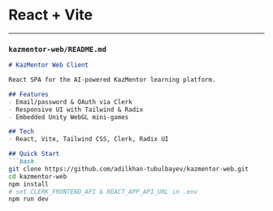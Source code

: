 # React + Vite


---

### `kazmentor-web/README.md`

```markdown
# KazMentor Web Client

React SPA for the AI‑powered KazMentor learning platform.

## Features
- Email/password & OAuth via Clerk  
- Responsive UI with Tailwind & Radix  
- Embedded Unity WebGL mini‑games

## Tech
- React, Vite, Tailwind CSS, Clerk, Radix UI

## Quick Start
```bash
git clone https://github.com/adilkhan-tubulbayev/kazmentor-web.git
cd kazmentor-web
npm install
# set CLERK_FRONTEND_API & REACT_APP_API_URL in .env
npm run dev
